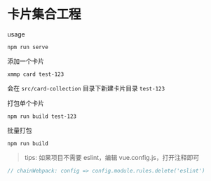# 卡片集合工程

usage

```
npm run serve
```

添加一个卡片

```
xmmp card test-123
```

会在 `src/card-collection` 目录下新建卡片目录 `test-123`

打包单个卡片

```
npm run build test-123
```

批量打包

```
npm run build
```

> tips: 如果项目不需要 eslint，编辑 vue.config.js，打开注释即可

```js
// chainWebpack: config => config.module.rules.delete('eslint')
```
